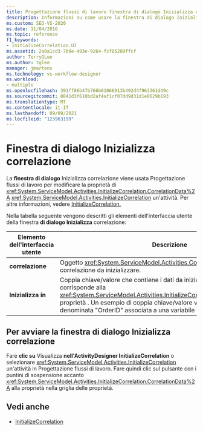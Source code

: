 ```yaml
---
title: Progettazione flussi di lavoro finestra di dialogo Inizializza correlazione
description: Informazioni su come usare la finestra di dialogo Inizializza correlazione nel Progettazione flussi di lavoro per modificare la proprietà CorrelationData di un'attività InitializeCorrelation.
ms.custom: SEO-VS-2020
ms.date: 11/04/2016
ms.topic: reference
f1_keywords:
- InitializeCorrelation.UI
ms.assetid: 2a0a1cd3-7b9e-493e-9264-fcf85289ffcf
author: TerryGLee
ms.author: tglee
manager: jmartens
ms.technology: vs-workflow-designer
ms.workload:
- multiple
ms.openlocfilehash: 391ff86b47b766b01066913b492d4f963361d49c
ms.sourcegitcommit: 0841d3f610bd2af4af1cf07dd9d31d1e0629b193
ms.translationtype: MT
ms.contentlocale: it-IT
ms.lasthandoff: 09/09/2021
ms.locfileid: "123963199"
---
```

# <a name="initialize-correlation-dialog-box"></a>Finestra di dialogo Inizializza correlazione

La **finestra di dialogo** Inizializza correlazione viene usata Progettazione flussi di lavoro per modificare la proprietà di <xref:System.ServiceModel.Activities.InitializeCorrelation.CorrelationData%2A> <xref:System.ServiceModel.Activities.InitializeCorrelation> un'attività. Per altre informazioni, vedere [InitializeCorrelation.](../workflow-designer/initializecorrelation-activity-designer.md)

Nella tabella seguente vengono descritti gli elementi dell'interfaccia utente della finestra **di dialogo Inizializza** correlazione:

|Elemento dell'interfaccia utente|Descrizione|
|-|-----------------|
|**correlazione**|Oggetto <xref:System.ServiceModel.Activities.CorrelationHandle> della correlazione da inizializzare.|
|**Inizializza in**|Coppia chiave/valore che contiene i dati da inizializzare. Questo valore corrisponde alla <xref:System.ServiceModel.Activities.InitializeCorrelation.CorrelationData%2A> proprietà . Un esempio di coppia chiave/valore valida è una chiave denominata "OrderID" associata a una variabile denominata OrderID.|

## <a name="to-launch-the-initialize-correlation-dialog-box"></a>Per avviare la finestra di dialogo Inizializza correlazione

Fare **clic su** Visualizza **nell'ActivityDesigner InitializeCorrelation** o selezionare <xref:System.ServiceModel.Activities.InitializeCorrelation> un'attività in Progettazione flussi di lavoro. Fare quindi clic sul pulsante con i puntini di sospensione accanto <xref:System.ServiceModel.Activities.InitializeCorrelation.CorrelationData%2A> alla proprietà nella griglia delle proprietà.

## <a name="see-also"></a>Vedi anche

- [InitializeCorrelation](../workflow-designer/initializecorrelation-activity-designer.md)
